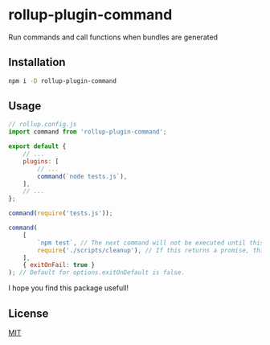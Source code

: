# rollup-plugin-command

Run commands and call functions when bundles are generated

## Installation

```sh
npm i -D rollup-plugin-command
```

## Usage

```js
// rollup.config.js
import command from 'rollup-plugin-command';

export default {
	// ...
	plugins: [
		// ...
		command(`node tests.js`),
	],
	// ...
};
```

```js
command(require('tests.js'));
```

```js
command(
	[
		`npm test`, // The next command will not be executed until this one is finished
		require('./scripts/cleanup'), // If this returns a promise, this plugin will wait for it to be resolved before moving on to the next
	],
	{ exitOnFail: true }
); // Default for options.exitOnDefault is false.
```

I hope you find this package usefull!

## License

[MIT](/LICENSE)
